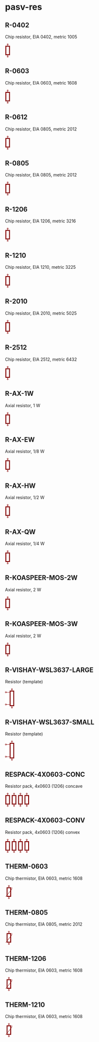 # pasv-res

## R-0402
Chip resistor, EIA 0402, metric 1005

![R-0402__1__1](/images/passive__R__1__1.png?raw=true) 

## R-0603
Chip resistor, EIA 0603, metric 1608

![R-0603__1__1](/images/passive__R__1__1.png?raw=true) 

## R-0612
Chip resistor, EIA 0805, metric 2012

![R-0612__1__1](/images/passive__R__1__1.png?raw=true) 

## R-0805
Chip resistor, EIA 0805, metric 2012

![R-0805__1__1](/images/passive__R__1__1.png?raw=true) 

## R-1206
Chip resistor, EIA 1206, metric 3216

![R-1206__1__1](/images/passive__R__1__1.png?raw=true) 

## R-1210
Chip resistor, EIA 1210, metric 3225

![R-1210__1__1](/images/passive__R__1__1.png?raw=true) 

## R-2010
Chip resistor, EIA 2010, metric 5025

![R-2010__1__1](/images/passive__R__1__1.png?raw=true) 

## R-2512
Chip resistor, EIA 2512, metric 6432

![R-2512__1__1](/images/passive__R__1__1.png?raw=true) 

## R-AX-1W
Axial resistor, 1 W

![R-AX-1W__1__1](/images/passive__R__1__1.png?raw=true) 

## R-AX-EW
Axial resistor, 1/8 W

![R-AX-EW__1__1](/images/passive__R__1__1.png?raw=true) 

## R-AX-HW
Axial resistor, 1/2 W

![R-AX-HW__1__1](/images/passive__R__1__1.png?raw=true) 

## R-AX-QW
Axial resistor, 1/4 W

![R-AX-QW__1__1](/images/passive__R__1__1.png?raw=true) 

## R-KOASPEER-MOS-2W
Axial resistor, 2 W

![R-KOASPEER-MOS-2W__1__1](/images/passive__R__1__1.png?raw=true) 

## R-KOASPEER-MOS-3W
Axial resistor, 2 W

![R-KOASPEER-MOS-3W__1__1](/images/passive__R__1__1.png?raw=true) 

## R-VISHAY-WSL3637-LARGE
Resistor (template)

![R-VISHAY-WSL3637-LARGE__1__1](/images/pasv-res__R-VISHAY-WSL3637-LARGE__1__1.png?raw=true) 

## R-VISHAY-WSL3637-SMALL
Resistor (template)

![R-VISHAY-WSL3637-SMALL__1__1](/images/pasv-res__R-VISHAY-WSL3637-LARGE__1__1.png?raw=true) 

## RESPACK-4X0603-CONC
Resistor pack, 4x0603 (1206) concave

![RESPACK-4X0603-CONC__1__1](/images/passive__R__1__1.png?raw=true) 
![RESPACK-4X0603-CONC__2__1](/images/passive__R__1__1.png?raw=true) 
![RESPACK-4X0603-CONC__3__1](/images/passive__R__1__1.png?raw=true) 
![RESPACK-4X0603-CONC__4__1](/images/passive__R__1__1.png?raw=true) 

## RESPACK-4X0603-CONV
Resistor pack, 4x0603 (1206) convex

![RESPACK-4X0603-CONV__1__1](/images/passive__R__1__1.png?raw=true) 
![RESPACK-4X0603-CONV__2__1](/images/passive__R__1__1.png?raw=true) 
![RESPACK-4X0603-CONV__3__1](/images/passive__R__1__1.png?raw=true) 
![RESPACK-4X0603-CONV__4__1](/images/passive__R__1__1.png?raw=true) 

## THERM-0603
Chip thermistor, EIA 0603, metric 1608

![THERM-0603__1__1](/images/pasv-res__THERM-0603__1__1.png?raw=true) 

## THERM-0805
Chip thermistor, EIA 0805, metric 2012

![THERM-0805__1__1](/images/pasv-res__THERM-0603__1__1.png?raw=true) 

## THERM-1206
Chip thermistor, EIA 0603, metric 1608

![THERM-1206__1__1](/images/pasv-res__THERM-0603__1__1.png?raw=true) 

## THERM-1210
Chip thermistor, EIA 0603, metric 1608

![THERM-1210__1__1](/images/pasv-res__THERM-0603__1__1.png?raw=true) 

